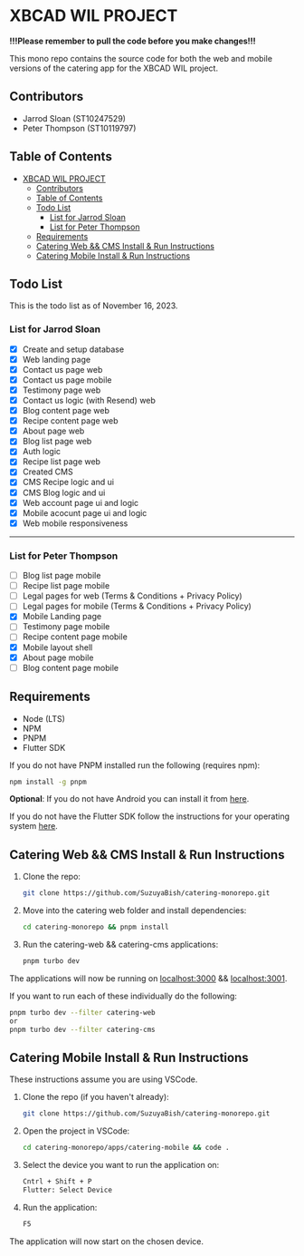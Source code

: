 # XBCAD WIL PROJECT

**!!!Please remember to pull the code before you make changes!!!**

This mono repo contains the source code for both the web and mobile versions of the catering app for the XBCAD WIL project.

## Contributors

- Jarrod Sloan (ST10247529)
- Peter Thompson (ST10119797)

## Table of Contents

- [XBCAD WIL PROJECT](#xbcad-wil-project)
  - [Contributors](#contributors)
  - [Table of Contents](#table-of-contents)
  - [Todo List](#todo-list)
    - [List for Jarrod Sloan](#list-for-jarrod-sloan)
    - [List for Peter Thompson](#list-for-peter-thompson)
  - [Requirements](#requirements)
  - [Catering Web \&\& CMS Install \& Run Instructions](#catering-web--cms-install--run-instructions)
  - [Catering Mobile Install \& Run Instructions](#catering-mobile-install--run-instructions)

## Todo List

This is the todo list as of November 16, 2023.

### List for Jarrod Sloan

- [x] Create and setup database
- [x] Web landing page
- [x] Contact us page web
- [x] Contact us page mobile
- [x] Testimony page web
- [x] Contact us logic (with Resend) web
- [x] Blog content page web
- [x] Recipe content page web
- [x] About page web
- [x] Blog list page web
- [x] Auth logic
- [x] Recipe list page web
- [x] Created CMS
- [x] CMS Recipe logic and ui
- [x] CMS Blog logic and ui
- [x] Web account page ui and logic
- [x] Mobile acocunt page ui and logic
- [x] Web mobile responsiveness

---

### List for Peter Thompson

- [ ] Blog list page mobile
- [ ] Recipe list page mobile
- [ ] Legal pages for web (Terms & Conditions + Privacy Policy)
- [ ] Legal pages for mobile (Terms & Conditions + Privacy Policy)
- [x] Mobile Landing page
- [ ] Testimony page mobile
- [ ] Recipe content page mobile
- [x] Mobile layout shell
- [x] About page mobile
- [ ] Blog content page mobile

## Requirements

- Node (LTS)
- NPM
- PNPM
- Flutter SDK

If you do not have PNPM installed run the following (requires npm):

```bash
npm install -g pnpm
```

**Optional**:
If you do not have Android you can install it from [here](https://developer.android.com/studio/install).

If you do not have the Flutter SDK follow the instructions for your operating system [here](https://docs.flutter.dev/get-started/install).

## Catering Web && CMS Install & Run Instructions

1. Clone the repo:

   ```bash
   git clone https://github.com/SuzuyaBish/catering-monorepo.git
   ```

2. Move into the catering web folder and install dependencies:

   ```bash
   cd catering-monorepo && pnpm install
   ```

3. Run the catering-web && catering-cms applications:

   ```bash
   pnpm turbo dev
   ```

The applications will now be running on [localhost:3000](http://localhost:3000/) && [localhost:3001](http://localhost:3001).

If you want to run each of these individually do the following:

```bash
pnpm turbo dev --filter catering-web
or
pnpm turbo dev --filter catering-cms
```

## Catering Mobile Install & Run Instructions

These instructions assume you are using VSCode.

1. Clone the repo (if you haven't already):

   ```bash
   git clone https://github.com/SuzuyaBish/catering-monorepo.git
   ```

2. Open the project in VSCode:

   ```bash
   cd catering-monorepo/apps/catering-mobile && code .
   ```

3. Select the device you want to run the application on:

   ```bash
   Cntrl + Shift + P
   Flutter: Select Device
   ```

4. Run the application:

   ```bash
   F5
   ```

The application will now start on the chosen device.
